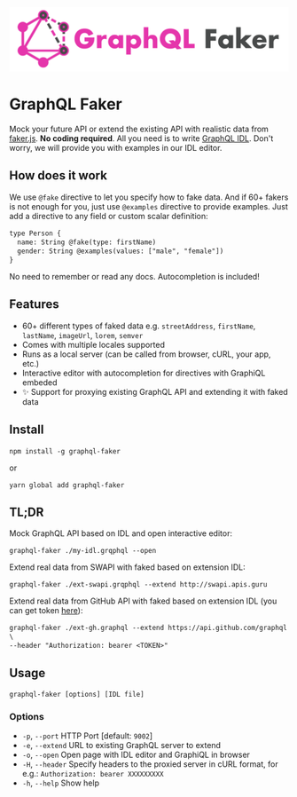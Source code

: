 ![GraphQL Faker logo](./docs/faker-logo-text.png)

# GraphQL Faker

Mock your future API or extend the existing API with realistic data from [faker.js](....). __No coding required__.
All you need is to write [GraphQL IDL](https://www.graph.cool/docs/faq/graphql-schema-definition-idl-kr84dktnp0/). Don't worry, we will provide you with examples in our IDL editor.

## How does it work
We use `@fake` directive to let you specify how to fake data. And if 60+ fakers is not enough for you, just use `@examples` directive to provide examples. Just add a directive to any field or custom scalar definition:

    type Person {
      name: String @fake(type: firstName)
      gender: String @examples(values: ["male", "female"])
    }

No need to remember or read any docs. Autocompletion is included!

## Features

+ 60+ different types of faked data e.g. `streetAddress`, `firstName`, `lastName`, `imageUrl`, `lorem`, `semver`
+ Comes with multiple locales supported
+ Runs as a local server (can be called from browser, cURL, your app, etc.)
+ Interactive editor with autocompletion for directives with GraphiQL embeded
+ ✨ Support for proxying existing GraphQL API and extending it with faked data

## Install

    npm install -g graphql-faker
or

    yarn global add graphql-faker

 
## TL;DR

Mock GraphQL API based on IDL and open interactive editor:
  
    graphql-faker ./my-idl.grqphql --open

Extend real data from SWAPI with faked based on extension IDL:
  
    graphql-faker ./ext-swapi.grqphql --extend http://swapi.apis.guru

Extend real data from GitHub API with faked based on extension IDL (you can get token [here](https://developer.github.com/early-access/graphql/guides/accessing-graphql/#generating-an-oauth-token)):
  
    graphql-faker ./ext-gh.graphql --extend https://api.github.com/graphql \
    --header "Authorization: bearer <TOKEN>"

## Usage

    graphql-faker [options] [IDL file]

### Options
 * `-p`, `--port`     HTTP Port [default: `9002`]
 * `-e`, `--extend`   URL to existing GraphQL server to extend
 * `-o`, `--open`     Open page with IDL editor and GraphiQL in browser
 * `-H`, `--header`   Specify headers to the proxied server in cURL format, for e.g.: `Authorization: bearer XXXXXXXXX`
 * `-h`, `--help`     Show help
